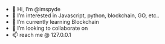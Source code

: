 - 👋 Hi, I’m @imspyde
- 👀 I’m interested in Javascript, python, blockchain, GO, etc..
- 🌱 I’m currently learning Blockchain
- 💞️ I’m looking to collaborate on 
- 📫 reach me @ 127.0.0.1

<!---
imspyde/imspyde is a ✨ special ✨ repository because its `README.md` (this file) appears on your GitHub profile.
You can click the Preview link to take a look at your changes.
--->
